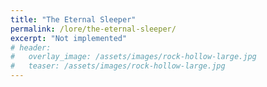 ```yaml
---
title: "The Eternal Sleeper"
permalink: /lore/the-eternal-sleeper/
excerpt: "Not implemented"
# header:
#   overlay_image: /assets/images/rock-hollow-large.jpg
#   teaser: /assets/images/rock-hollow-large.jpg
---
```

